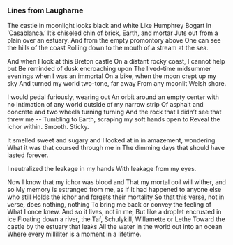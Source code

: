 ### Lines from Laugharne

The castle in moonlight looks black and white
Like Humphrey Bogart in ‘Casablanca.’
It’s chiseled chin of brick, Earth, and mortar
Juts out from a plain over an estuary.
And from the empty promontory above
One can see the hills of the coast
Rolling down to the mouth of a stream at the sea.

And when I look at this Breton castle
On a distant rocky coast, I cannot help but
Be reminded of dusk encroaching upon
The lived-time midsummer evenings when I was an immortal
On a bike, when the moon crept up my sky
And turned my world two-tone, far away
From any moonlit Welsh shore.

I would pedal furiously, wearing out
An orbit around an empty center with no
Intimation of any world outside of my narrow strip
Of asphalt and concrete and two wheels turning turning
And the rock that I didn’t see that threw me --
Tumbling to Earth, scraping my soft hands open to
Reveal the ichor within.
Smooth. Sticky.

It smelled sweet and sugary and
I looked at in in amazement, wondering
What it was that coursed through me in
The dimming days that should have lasted forever.

I neutralized the leakage in my hands
With leakage from my eyes.

Now I know that my ichor was blood and
That my mortal coil will wither, and so
My memory is estranged from me, as if
It had happened to anyone else who still
Holds the ichor and forgets their mortality
So that this verse, not in verse, does nothing, nothing
To bring me back or convey the feeling of
What I once knew. And so it lives, not in me,
But like a droplet encrusted in ice 
Floating down a river, the Taf, Schulykill, Willamette or Lethe
Toward the castle by the estuary that leaks
All the water in the world out into an ocean
Where every milliliter is a moment in a lifetime.